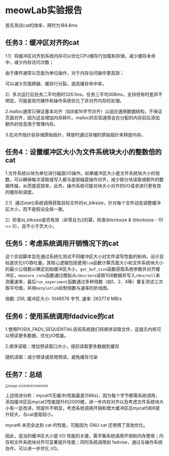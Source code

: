 # meowLab实验报告

首先测试cat的效率，用时为184.8ms

## 任务3：缓冲区对齐的cat

1.1）将缓冲区对齐到系统内存可以优化CPU缓存行加载和存储，减少缓存未命中，减少内存访问次数；

由于硬件通常以页面为单位操作，对于内存访问操作更高效；

可以减少页面跨越、缓存行分裂，提高缓存命中率。

2）多次运行后任务二平均用时326.1ms，任务三平均308ms，支持但有时差异不明显，可能是现代硬件和操作系统优化了非对齐内存的处理。



2.malloc通常只保证基本对齐（如8或16字节对齐）以适应通用数据结构，不保证页面对齐，因为这会增加内存碎片。malloc的实现通常会在分配的内存前后添加额外的信息用于管理内存。



3.在对齐指针前存储原始指针，释放时通过存储的原始指针来释放内存。

## 任务4：设置缓冲区大小为文件系统块大小的整数倍的cat

1.文件系统以块为单位进行磁盘I/O操作。如果缓冲区大小是文件系统块大小的倍数，可以确保每次读取或写入都与底层磁盘操作对齐，减少部分块读取或额外的数据传输，从而提高效率。此外，操作系统可能对块大小对齐的I/O请求进行更有效的缓存和调度。



2.1）通过stat()系统调用获取目标文件的st_blksize，针对每个文件动态调整缓冲区大小，而不是假设全局一致。

2）检查st_blksize是否有效（非零且为2的幂，检查(blocksize & (blocksize - 1)) == 0），且不小于页大小。

## 任务5：考虑系统调用开销情况下的cat

这个实验脚本旨在通过系统化测试不同缓冲区大小对文件读写性能的影响，设计目标是优化I/O吞吐量。其核心逻辑包括使用`lcm`函数计算页面大小和文件系统块大小的最小公倍数以确定初始缓冲区大小，`get_buf_size`函数获取系统参数并对齐缓冲区，`measure_rate`函数通过模拟从`/dev/zero`读取1GB数据并写入`/dev/null`来测量速率，最后`run_experiment`函数通过多种倍数（如1、2、4等）重复测试三次取平均值，并用`matplotlib`绘制倍数与速率的折线图。

倍数: 256, 缓冲区大小: 1048576 字节, 速率: 26377.6 MB/s

## 任务6：使用系统调用fdadvice的cat

1.使用POSIX_FADV_SEQUENTIAL告知系统我们将顺序读取文件，这提示内核可以预读更多数据，优化I/O性能。

2.顺序读取：增加预读窗口大小，提前读取更多数据到缓存

   随机读取：减少预读或禁用预读，避免缓存污染

## 任务7：总结

<img src="C:\Users\s1309\AppData\Roaming\Typora\typora-user-images\image-20250619235801083.png" alt="image-20250619235801083" style="zoom:67%;" />

上述改进分析：mycat1(无缓冲)性能最差(586s)，因为每个字节都需系统调用，添加缓冲区后mycat2性能提升约2000被，进一步内存对齐以及考虑文件系统块大小有一定改进，但提升不明显，考虑系统调用开销和增大缓冲区后mycat5和6提升较大，与cat差距较小。

mycat6 未完全达到 cat 的性能，可能因为 GNU cat 还使用了其他优化。

因此，适当的缓冲区大小是 I/O 性能的关键，需平衡系统调用开销和内存使用；内存和文件系统块对齐可显著提升性能；同时系统调用如 fadvise，通过与操作系统协作，可以进一步优化 I/O。
